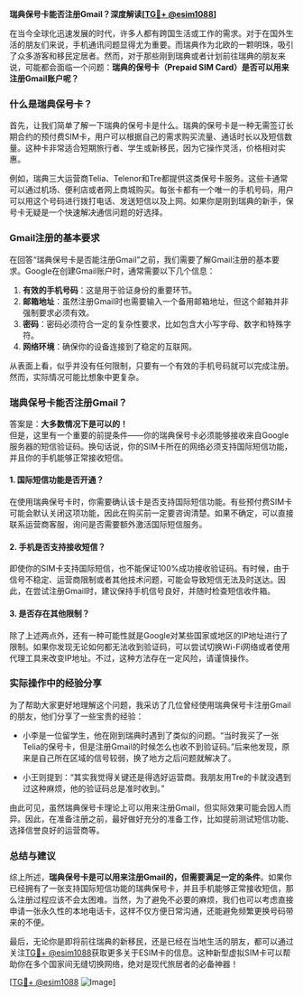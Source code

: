 **瑞典保号卡能否注册Gmail？深度解读[[TG💪+ @esim1088](https://t.me/s/esim1088)]**

在当今全球化迅速发展的时代，许多人都有跨国生活或工作的需求。对于在国外生活的朋友们来说，手机通讯问题显得尤为重要。而瑞典作为北欧的一颗明珠，吸引了众多游客和移民定居者。然而，对于那些刚到瑞典或者计划前往瑞典的朋友来说，可能都会面临一个问题：**瑞典的保号卡（Prepaid SIM Card）是否可以用来注册Gmail账户呢？**

### 什么是瑞典保号卡？

首先，让我们简单了解一下瑞典的保号卡是什么。瑞典的保号卡是一种无需签订长期合约的预付费SIM卡，用户可以根据自己的需求购买流量、通话时长以及短信数量。这种卡非常适合短期旅行者、学生或新移民，因为它操作灵活，价格相对实惠。

例如，瑞典三大运营商Telia、Telenor和Tre都提供这类保号卡服务。这些卡通常可以通过机场、便利店或者网上商城购买。每张卡都有一个唯一的手机号码，用户可以用这个号码进行拨打电话、发送短信以及上网。如果你是刚到瑞典的新手，保号卡无疑是一个快速解决通信问题的好选择。

### Gmail注册的基本要求

在回答“瑞典保号卡是否能注册Gmail”之前，我们需要了解Gmail注册的基本要求。Google在创建Gmail账户时，通常需要以下几个信息：

1. **有效的手机号码**：这是用于验证身份的重要环节。
2. **邮箱地址**：虽然注册Gmail时也需要输入一个备用邮箱地址，但这个邮箱并非强制要求必须有效。
3. **密码**：密码必须符合一定的复杂性要求，比如包含大小写字母、数字和特殊字符。
4. **网络环境**：确保你的设备连接到了稳定的互联网。

从表面上看，似乎并没有任何限制，只要有一个有效的手机号码就可以完成注册。然而，实际情况可能比想象中更复杂。

### 瑞典保号卡能否注册Gmail？

答案是：**大多数情况下是可以的！**  
但是，这里有一个重要的前提条件——你的瑞典保号卡必须能够接收来自Google服务器的短信验证码。换句话说，你的SIM卡所在的网络必须支持国际短信功能，并且你的手机能够正常接收短信。

#### 1. 国际短信功能是否开通？
在使用瑞典保号卡时，你需要确认该卡是否支持国际短信功能。有些预付费SIM卡可能会默认关闭这项功能，因此在购买前一定要咨询清楚。如果不确定，可以直接联系运营商客服，询问是否需要额外激活国际短信服务。

#### 2. 手机是否支持接收短信？
即使你的SIM卡支持国际短信，也不能保证100%成功接收验证码。有时候，由于信号不稳定、运营商限制或者其他技术问题，可能会导致短信无法及时送达。因此，在尝试注册Gmail时，建议保持手机信号良好，并随时检查短信收件箱。

#### 3. 是否存在其他限制？
除了上述两点外，还有一种可能性就是Google对某些国家或地区的IP地址进行了限制。如果你发现无论如何都无法收到验证码，可以尝试切换Wi-Fi网络或者使用代理工具来改变IP地址。不过，这种方法存在一定风险，请谨慎操作。

### 实际操作中的经验分享

为了帮助大家更好地理解这个问题，我采访了几位曾经使用瑞典保号卡注册Gmail的朋友，他们分享了一些宝贵的经验：

- 小李是一位留学生，他在刚到瑞典时遇到了类似的问题。“当时我买了一张Telia的保号卡，但是注册Gmail的时候怎么也收不到验证码。”后来他发现，原来是自己所在区域的信号较弱，换了地方之后问题就解决了。
  
- 小王则提到：“其实我觉得关键还是得选好运营商。我朋友用Tre的卡就没遇到过这种麻烦，他的验证码总是准时收到。”

由此可见，虽然瑞典保号卡理论上可以用来注册Gmail，但实际效果可能会因人而异。因此，在准备注册之前，最好做好充分的准备工作，比如提前测试短信功能、选择信誉良好的运营商等。

### 总结与建议

综上所述，**瑞典保号卡是可以用来注册Gmail的，但需要满足一定的条件**。如果你已经拥有了一张支持国际短信功能的瑞典保号卡，并且手机能够正常接收短信，那么注册过程应该不会太困难。当然，为了避免不必要的麻烦，我们也可以考虑直接申请一张永久性的本地电话卡，这样不仅方便日常沟通，还能避免频繁更换号码带来的不便。

最后，无论你是即将前往瑞典的新移民，还是已经在当地生活的朋友，都可以通过关注[TG💪+ @esim1088](https://t.me/s/esim1088)获取更多关于ESIM卡的信息。这种新型虚拟SIM卡可以帮助你在多个国家间无缝切换网络，绝对是现代旅居者的必备神器！

[[TG💪+ @esim1088](https://t.me/s/esim1088) ![Image](https://i.postimg.cc/4NQfJmqS/Snipaste-2025-05-13-00-14-12.png)]